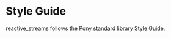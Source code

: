 # Style Guide

reactive_streams follows the [Pony standard library Style Guide](https://github.com/ponylang/ponyc/blob/master/STYLE_GUIDE.md).
